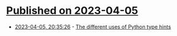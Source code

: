 # [Published on 2023-04-05](index.md)

* [2023-04-05, 20:35:26](https://lobste.rs/s/2beggz/different_uses_python_type_hints) - [The different uses of Python type hints](https://lukeplant.me.uk/blog/posts/the-different-uses-of-python-type-hints/)
